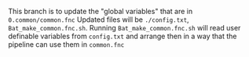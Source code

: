 This branch is to update the "global variables" that are in `0.common/common.fnc`
Updated files will be `./config.txt`, `Bat_make_common.fnc.sh`.
Running `Bat_make_common.fnc.sh` will read user definable variables from `config.txt` and arrange then in a way that the pipeline can use them in `common.fnc`
